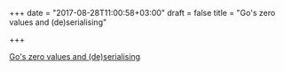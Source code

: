 +++
date = "2017-08-28T11:00:58+03:00"
draft = false
title = "Go's zero values and (de)serialising"

+++

<p><a href="https://daenney.github.io/2017/08/27/go-zero-values-serialising-deserialising.html">Go's zero values and (de)serialising</a></p>